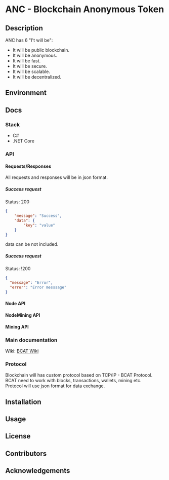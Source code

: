 # ANC - Blockchain Anonymous Token

## Description
ANC has 6 "I't will be":
- It will be public blockchain.
- It will be anonymous.
- It will be fast.
- It will be secure.
- It will be scalable.
- It will be decentralized.


## Environment
## Docs
### Stack
- C#
- .NET Core

### API
#### Requests/Responses
All requests and responses will be in json format.

##### Success request
Status: 200
```json
{
    "message": "Success",
    "data": {
        "key": "value"
    }
}
```
data can be not included.

##### Success request
Status: !200

```json
{
  "message": "Error",
  "error": "Error messsage"
}
```

#### Node API
#### NodeMining API
#### Mining API

### Main documentation
Wiki: [BCAT Wiki](https://github.com/Glebegor/BCAT/wiki)
### Protocol
Blockchain will has custom protocol based on TCP/IP - BCAT Protocol.</br>
BCAT need to work with blocks, transactions, wallets, mining etc.</br>
Protocol will use json format for data exchange.</br>

## Installation
## Usage
## License
## Contributors
## Acknowledgements
